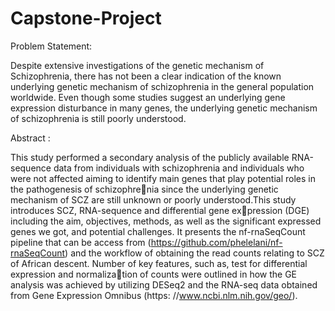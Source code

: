 # Capstone-Project 
Problem Statement:

Despite extensive investigations of the genetic mechanism of Schizophrenia, there
has not been a clear indication of the known underlying genetic mechanism of
schizophrenia in the general population worldwide. Even though some studies
suggest an underlying gene expression disturbance in many genes, the underlying
genetic mechanism of schizophrenia is still poorly understood.

Abstract : 

This study performed a secondary analysis of the publicly available RNA-sequence
data from individuals with schizophrenia and individuals who were not affected
aiming to identify main genes that play potential roles in the pathogenesis of schizophrenia since the underlying genetic mechanism of SCZ are still unknown or poorly
understood.This study introduces SCZ, RNA-sequence and differential gene expression (DGE) including the aim, objectives, methods, as well as the significant
expressed genes we got, and potential challenges. It presents the nf-rnaSeqCount
pipeline that can be access from (https://github.com/phelelani/nf-rnaSeqCount)
and the workflow of obtaining the read counts relating to SCZ of African descent.
Number of key features, such as, test for differential expression and normalization of counts were outlined in how the GE analysis was achieved by utilizing
DESeq2 and the RNA-seq data obtained from Gene Expression Omnibus (https:
//www.ncbi.nlm.nih.gov/geo/).
